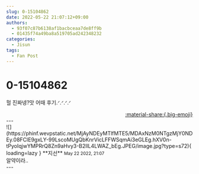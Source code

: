 ```yaml
---
slug: 0-15104862
date: 2022-05-22 21:07:12+09:00
authors:
  - 93f07c87b6138af1bacbceaa7de8ff9b
  - 01435f74a49ba8a519705ad242348232
categories:
  - Jisun
tags:
  - Fan Post
---
```


# 0-15104862

<div class="post-container" markdown="1">
<div class="content-container md-sidebar__scrollwrap" markdown="1">

헐 진짜넹?맛 어때 후기.ᐟ.ᐟ.ᐟ.ᐟ

</div>
</div>

<div style="text-align: right;" markdown="1">
<a href="https://weverse.io/fromis9/fanpost/0-15104862" style="text-align: right;">:material-share:{.big-emoji}</a>
</div>
---

<div class="comments-container md-sidebar__scrollwrap" markdown="1">
<div class="comment" markdown="1">
<div class='id-container' markdown="1">
![](https://phinf.wevpstatic.net/MjAyNDEyMTlfMTE5/MDAxNzM0NTgzMjY0NDEy.08FClE9gxLY-99LscoMUgQbKnrVicLFFWSqmAi3eGLEg.hXV0n-tPyoIqjwYMPRrQ8Zn9aHvy3-B2llL4LWAZ_bEg.JPEG/image.jpg?type=s72){ loading=lazy }
**<span class="artist">지선</span>** <small>May 22 2022, 21:07</small><br>
</div>
<div class='comment-body' markdown="1">
알약이라..
</div>
</div>
</div>
---
